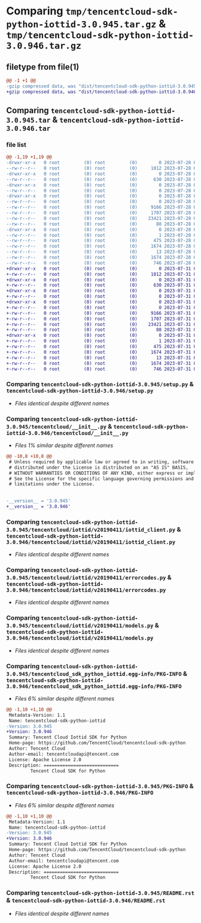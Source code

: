 # Comparing `tmp/tencentcloud-sdk-python-iottid-3.0.945.tar.gz` & `tmp/tencentcloud-sdk-python-iottid-3.0.946.tar.gz`

## filetype from file(1)

```diff
@@ -1 +1 @@
-gzip compressed data, was "dist/tencentcloud-sdk-python-iottid-3.0.945.tar", last modified: Fri Jul 28 00:30:25 2023, max compression
+gzip compressed data, was "dist/tencentcloud-sdk-python-iottid-3.0.946.tar", last modified: Mon Jul 31 00:30:33 2023, max compression
```

## Comparing `tencentcloud-sdk-python-iottid-3.0.945.tar` & `tencentcloud-sdk-python-iottid-3.0.946.tar`

### file list

```diff
@@ -1,19 +1,19 @@
-drwxr-xr-x   0 root         (0) root         (0)        0 2023-07-28 00:30:25.000000 tencentcloud-sdk-python-iottid-3.0.945/
--rw-r--r--   0 root         (0) root         (0)     1012 2023-07-28 00:30:25.000000 tencentcloud-sdk-python-iottid-3.0.945/setup.py
-drwxr-xr-x   0 root         (0) root         (0)        0 2023-07-28 00:30:25.000000 tencentcloud-sdk-python-iottid-3.0.945/tencentcloud/
--rw-r--r--   0 root         (0) root         (0)      630 2023-07-28 00:30:25.000000 tencentcloud-sdk-python-iottid-3.0.945/tencentcloud/__init__.py
-drwxr-xr-x   0 root         (0) root         (0)        0 2023-07-28 00:30:25.000000 tencentcloud-sdk-python-iottid-3.0.945/tencentcloud/iottid/
--rw-r--r--   0 root         (0) root         (0)        0 2023-07-28 00:30:25.000000 tencentcloud-sdk-python-iottid-3.0.945/tencentcloud/iottid/__init__.py
-drwxr-xr-x   0 root         (0) root         (0)        0 2023-07-28 00:30:25.000000 tencentcloud-sdk-python-iottid-3.0.945/tencentcloud/iottid/v20190411/
--rw-r--r--   0 root         (0) root         (0)        0 2023-07-28 00:30:25.000000 tencentcloud-sdk-python-iottid-3.0.945/tencentcloud/iottid/v20190411/__init__.py
--rw-r--r--   0 root         (0) root         (0)     9166 2023-07-28 00:30:25.000000 tencentcloud-sdk-python-iottid-3.0.945/tencentcloud/iottid/v20190411/iottid_client.py
--rw-r--r--   0 root         (0) root         (0)     1707 2023-07-28 00:30:25.000000 tencentcloud-sdk-python-iottid-3.0.945/tencentcloud/iottid/v20190411/errorcodes.py
--rw-r--r--   0 root         (0) root         (0)    23421 2023-07-28 00:30:25.000000 tencentcloud-sdk-python-iottid-3.0.945/tencentcloud/iottid/v20190411/models.py
--rw-r--r--   0 root         (0) root         (0)       88 2023-07-28 00:30:25.000000 tencentcloud-sdk-python-iottid-3.0.945/setup.cfg
-drwxr-xr-x   0 root         (0) root         (0)        0 2023-07-28 00:30:25.000000 tencentcloud-sdk-python-iottid-3.0.945/tencentcloud_sdk_python_iottid.egg-info/
--rw-r--r--   0 root         (0) root         (0)        1 2023-07-28 00:30:25.000000 tencentcloud-sdk-python-iottid-3.0.945/tencentcloud_sdk_python_iottid.egg-info/dependency_links.txt
--rw-r--r--   0 root         (0) root         (0)      475 2023-07-28 00:30:25.000000 tencentcloud-sdk-python-iottid-3.0.945/tencentcloud_sdk_python_iottid.egg-info/SOURCES.txt
--rw-r--r--   0 root         (0) root         (0)     1674 2023-07-28 00:30:25.000000 tencentcloud-sdk-python-iottid-3.0.945/tencentcloud_sdk_python_iottid.egg-info/PKG-INFO
--rw-r--r--   0 root         (0) root         (0)       13 2023-07-28 00:30:25.000000 tencentcloud-sdk-python-iottid-3.0.945/tencentcloud_sdk_python_iottid.egg-info/top_level.txt
--rw-r--r--   0 root         (0) root         (0)     1674 2023-07-28 00:30:25.000000 tencentcloud-sdk-python-iottid-3.0.945/PKG-INFO
--rw-r--r--   0 root         (0) root         (0)      746 2023-07-28 00:30:25.000000 tencentcloud-sdk-python-iottid-3.0.945/README.rst
+drwxr-xr-x   0 root         (0) root         (0)        0 2023-07-31 00:30:33.000000 tencentcloud-sdk-python-iottid-3.0.946/
+-rw-r--r--   0 root         (0) root         (0)     1012 2023-07-31 00:30:33.000000 tencentcloud-sdk-python-iottid-3.0.946/setup.py
+drwxr-xr-x   0 root         (0) root         (0)        0 2023-07-31 00:30:33.000000 tencentcloud-sdk-python-iottid-3.0.946/tencentcloud/
+-rw-r--r--   0 root         (0) root         (0)      630 2023-07-31 00:30:33.000000 tencentcloud-sdk-python-iottid-3.0.946/tencentcloud/__init__.py
+drwxr-xr-x   0 root         (0) root         (0)        0 2023-07-31 00:30:33.000000 tencentcloud-sdk-python-iottid-3.0.946/tencentcloud/iottid/
+-rw-r--r--   0 root         (0) root         (0)        0 2023-07-31 00:30:33.000000 tencentcloud-sdk-python-iottid-3.0.946/tencentcloud/iottid/__init__.py
+drwxr-xr-x   0 root         (0) root         (0)        0 2023-07-31 00:30:33.000000 tencentcloud-sdk-python-iottid-3.0.946/tencentcloud/iottid/v20190411/
+-rw-r--r--   0 root         (0) root         (0)        0 2023-07-31 00:30:33.000000 tencentcloud-sdk-python-iottid-3.0.946/tencentcloud/iottid/v20190411/__init__.py
+-rw-r--r--   0 root         (0) root         (0)     9166 2023-07-31 00:30:33.000000 tencentcloud-sdk-python-iottid-3.0.946/tencentcloud/iottid/v20190411/iottid_client.py
+-rw-r--r--   0 root         (0) root         (0)     1707 2023-07-31 00:30:33.000000 tencentcloud-sdk-python-iottid-3.0.946/tencentcloud/iottid/v20190411/errorcodes.py
+-rw-r--r--   0 root         (0) root         (0)    23421 2023-07-31 00:30:33.000000 tencentcloud-sdk-python-iottid-3.0.946/tencentcloud/iottid/v20190411/models.py
+-rw-r--r--   0 root         (0) root         (0)       88 2023-07-31 00:30:33.000000 tencentcloud-sdk-python-iottid-3.0.946/setup.cfg
+drwxr-xr-x   0 root         (0) root         (0)        0 2023-07-31 00:30:33.000000 tencentcloud-sdk-python-iottid-3.0.946/tencentcloud_sdk_python_iottid.egg-info/
+-rw-r--r--   0 root         (0) root         (0)        1 2023-07-31 00:30:33.000000 tencentcloud-sdk-python-iottid-3.0.946/tencentcloud_sdk_python_iottid.egg-info/dependency_links.txt
+-rw-r--r--   0 root         (0) root         (0)      475 2023-07-31 00:30:33.000000 tencentcloud-sdk-python-iottid-3.0.946/tencentcloud_sdk_python_iottid.egg-info/SOURCES.txt
+-rw-r--r--   0 root         (0) root         (0)     1674 2023-07-31 00:30:33.000000 tencentcloud-sdk-python-iottid-3.0.946/tencentcloud_sdk_python_iottid.egg-info/PKG-INFO
+-rw-r--r--   0 root         (0) root         (0)       13 2023-07-31 00:30:33.000000 tencentcloud-sdk-python-iottid-3.0.946/tencentcloud_sdk_python_iottid.egg-info/top_level.txt
+-rw-r--r--   0 root         (0) root         (0)     1674 2023-07-31 00:30:33.000000 tencentcloud-sdk-python-iottid-3.0.946/PKG-INFO
+-rw-r--r--   0 root         (0) root         (0)      746 2023-07-31 00:30:33.000000 tencentcloud-sdk-python-iottid-3.0.946/README.rst
```

### Comparing `tencentcloud-sdk-python-iottid-3.0.945/setup.py` & `tencentcloud-sdk-python-iottid-3.0.946/setup.py`

 * *Files identical despite different names*

### Comparing `tencentcloud-sdk-python-iottid-3.0.945/tencentcloud/__init__.py` & `tencentcloud-sdk-python-iottid-3.0.946/tencentcloud/__init__.py`

 * *Files 1% similar despite different names*

```diff
@@ -10,8 +10,8 @@
 # Unless required by applicable law or agreed to in writing, software
 # distributed under the License is distributed on an "AS IS" BASIS,
 # WITHOUT WARRANTIES OR CONDITIONS OF ANY KIND, either express or implied.
 # See the License for the specific language governing permissions and
 # limitations under the License.
 
 
-__version__ = '3.0.945'
+__version__ = '3.0.946'
```

### Comparing `tencentcloud-sdk-python-iottid-3.0.945/tencentcloud/iottid/v20190411/iottid_client.py` & `tencentcloud-sdk-python-iottid-3.0.946/tencentcloud/iottid/v20190411/iottid_client.py`

 * *Files identical despite different names*

### Comparing `tencentcloud-sdk-python-iottid-3.0.945/tencentcloud/iottid/v20190411/errorcodes.py` & `tencentcloud-sdk-python-iottid-3.0.946/tencentcloud/iottid/v20190411/errorcodes.py`

 * *Files identical despite different names*

### Comparing `tencentcloud-sdk-python-iottid-3.0.945/tencentcloud/iottid/v20190411/models.py` & `tencentcloud-sdk-python-iottid-3.0.946/tencentcloud/iottid/v20190411/models.py`

 * *Files identical despite different names*

### Comparing `tencentcloud-sdk-python-iottid-3.0.945/tencentcloud_sdk_python_iottid.egg-info/PKG-INFO` & `tencentcloud-sdk-python-iottid-3.0.946/tencentcloud_sdk_python_iottid.egg-info/PKG-INFO`

 * *Files 6% similar despite different names*

```diff
@@ -1,10 +1,10 @@
 Metadata-Version: 1.1
 Name: tencentcloud-sdk-python-iottid
-Version: 3.0.945
+Version: 3.0.946
 Summary: Tencent Cloud Iottid SDK for Python
 Home-page: https://github.com/TencentCloud/tencentcloud-sdk-python
 Author: Tencent Cloud
 Author-email: tencentcloudapi@tencent.com
 License: Apache License 2.0
 Description: ============================
         Tencent Cloud SDK for Python
```

### Comparing `tencentcloud-sdk-python-iottid-3.0.945/PKG-INFO` & `tencentcloud-sdk-python-iottid-3.0.946/PKG-INFO`

 * *Files 6% similar despite different names*

```diff
@@ -1,10 +1,10 @@
 Metadata-Version: 1.1
 Name: tencentcloud-sdk-python-iottid
-Version: 3.0.945
+Version: 3.0.946
 Summary: Tencent Cloud Iottid SDK for Python
 Home-page: https://github.com/TencentCloud/tencentcloud-sdk-python
 Author: Tencent Cloud
 Author-email: tencentcloudapi@tencent.com
 License: Apache License 2.0
 Description: ============================
         Tencent Cloud SDK for Python
```

### Comparing `tencentcloud-sdk-python-iottid-3.0.945/README.rst` & `tencentcloud-sdk-python-iottid-3.0.946/README.rst`

 * *Files identical despite different names*

